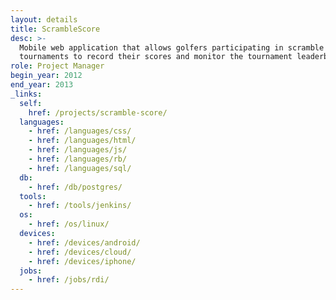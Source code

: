 ```yaml
---
layout: details
title: ScrambleScore
desc: >-
  Mobile web application that allows golfers participating in scramble golf
  tournaments to record their scores and monitor the tournament leaderboard.
role: Project Manager
begin_year: 2012
end_year: 2013
_links:
  self:
    href: /projects/scramble-score/
  languages:
    - href: /languages/css/
    - href: /languages/html/
    - href: /languages/js/
    - href: /languages/rb/
    - href: /languages/sql/
  db:
    - href: /db/postgres/
  tools:
    - href: /tools/jenkins/
  os:
    - href: /os/linux/
  devices:
    - href: /devices/android/
    - href: /devices/cloud/
    - href: /devices/iphone/
  jobs:
    - href: /jobs/rdi/
---
```

